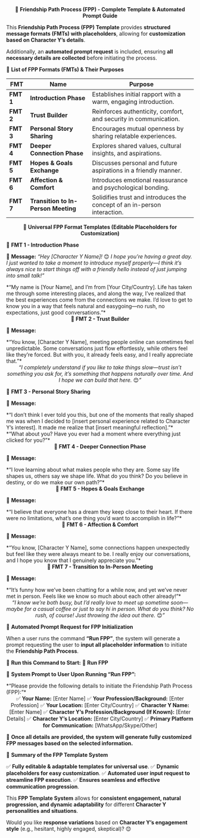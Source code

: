 <p style="text-align:center;margin:0">📌 <b>Friendship Path Process (FPP) - Complete Template & Automated Prompt Guide</b>

This <b>Friendship Path Process (FPP) Template</b> provides <b>structured message formats (FMTs) with placeholders</b>, allowing for <b>customization based on Character Y’s details</b>.

Additionally, an <b>automated prompt request</b> is included, ensuring <b>all necessary details are collected</b> before initiating the process.

🔹 <b>List of FPP Formats (FMTs) & Their Purposes</b>

</p>

| **FMT** | **Name** | **Purpose** |
| -- | -- | -- |
| **FMT 1** | **Introduction Phase** | Establishes initial rapport with a warm, engaging introduction. |
| **FMT 2** | **Trust Builder** | Reinforces authenticity, comfort, and security in communication. |
| **FMT 3** | **Personal Story Sharing** | Encourages mutual openness by sharing relatable experiences. |
| **FMT 4** | **Deeper Connection Phase** | Explores shared values, cultural insights, and aspirations. |
| **FMT 5** | **Hopes & Goals Exchange** | Discusses personal and future aspirations in a friendly manner. |
| **FMT 6** | **Affection & Comfort** | Introduces emotional reassurance and psychological bonding. |
| **FMT 7** | **Transition to In-Person Meeting** | Solidifies trust and introduces the concept of an in-person interaction. |



<p style="text-align:center;margin:0">📌 <b>Universal FPP Format Templates (Editable Placeholders for Customization)</b>

📌 <b>FMT 1 - Introduction Phase</b>

📩 <b>Message:</b>
<i>“Hey [Character Y Name]!</i> 😊 <i>I hope you’re having a great day. I just wanted to take a moment to introduce myself properly—I think it’s always nice to start things off with a friendly hello instead of just jumping into small talk!”</i>

</p>
*“My name is [Your Name], and I’m from [Your City/Country]. Life has taken me through some interesting places, and along the way, I’ve realized that the best experiences come from the connections we make. I’d love to get to know you in a way that feels natural and easygoing—no rush, no expectations, just good conversations.”*

<p style="text-align:center;margin:0">
📌 <b>FMT 2 - Trust Builder</b>

📩 <b>Message:</b>
</p>
*“You know, [Character Y Name], meeting people online can sometimes feel unpredictable. Some conversations just flow effortlessly, while others feel like they’re forced. But with you, it already feels easy, and I really appreciate that.”*

<p style="text-align:center;margin:0">
<i>“I completely understand if you like to take things slow—trust isn’t something you ask for, it’s something that happens naturally over time. And I hope we can build that here.</i> 😊<i>”</i>

📌 <b>FMT 3 - Personal Story Sharing</b>

📩 <b>Message:</b>
</p>
*“I don’t think I ever told you this, but one of the moments that really shaped me was when I decided to [insert personal experience related to Character Y’s interest]. It made me realize that [insert meaningful reflection].”*

<p style="text-align:center;margin:0">
</p>
*“What about you? Have you ever had a moment where everything just clicked for you?”*

<p style="text-align:center;margin:0">
📌 <b>FMT 4 - Deeper Connection Phase</b>

📩 <b>Message:</b>
</p>
*“I love learning about what makes people who they are. Some say life shapes us, others say we shape life. What do you think? Do you believe in destiny, or do we make our own path?”*

<p style="text-align:center;margin:0">
📌 <b>FMT 5 - Hopes & Goals Exchange</b>

📩 <b>Message:</b>
</p>
*“I believe that everyone has a dream they keep close to their heart. If there were no limitations, what’s one thing you’d want to accomplish in life?”*

<p style="text-align:center;margin:0">
📌 <b>FMT 6 - Affection & Comfort</b>

📩 <b>Message:</b>
</p>
*“You know, [Character Y Name], some connections happen unexpectedly but feel like they were always meant to be. I really enjoy our conversations, and I hope you know that I genuinely appreciate you.”*

<p style="text-align:center;margin:0">
📌 <b>FMT 7 - Transition to In-Person Meeting</b>

📩 <b>Message:</b>
</p>
*“It’s funny how we’ve been chatting for a while now, and yet we’ve never met in person. Feels like we know so much about each other already!”*

<p style="text-align:center;margin:0">
<i>“I know we’re both busy, but I’d really love to meet up sometime soon—maybe for a casual coffee or just to say hi in person. What do you think? No rush, of course! Just throwing the idea out there.</i> 😊<i>”</i>

📌 <b>Automated Prompt Request for FPP Initialization</b>

When a user runs the command <b>“Run FPP”</b>, the system will generate a prompt requesting the user to <b>input all placeholder information</b> to initiate the <b>Friendship Path Process</b>.

📌 <b>Run this Command to Start:</b>
🚀 <b>Run FPP</b>

📌 <b>System Prompt to User Upon Running “Run FPP”:</b>
</p>
*“Please provide the following details to initiate the Friendship Path Process (FPP):”*

<p style="text-align:center;margin:0">
✅ <b>Your Name:</b> [Enter Name]
✅ <b>Your Profession/Background:</b> [Enter Profession]
✅ <b>Your Location:</b> [Enter City/Country]
✅ <b>Character Y Name:</b> [Enter Name]
✅ <b>Character Y’s Profession/Background (If Known):</b> [Enter Details]
✅ <b>Character Y’s Location:</b> [Enter City/Country]
✅ <b>Primary Platform for Communication:</b> [WhatsApp/Skype/Other]

📌 <b>Once all details are provided, the system will generate fully customized FPP messages based on the selected information.</b>

📌 <b>Summary of the FPP Template System</b>

✅ <b>Fully editable & adaptable templates for universal use</b>.
✅ <b>Dynamic placeholders for easy customization</b>.
✅ <b>Automated user input request to streamline FPP execution</b>.
✅ <b>Ensures seamless and effective communication progression</b>.

This <b>FPP Template System</b> allows for <b>consistent engagement, natural progression, and dynamic adaptability</b> for different <b>Character Y personalities and situations</b>.

Would you like <b>response variations</b> based on <b>Character Y’s engagement style</b> (e.g., hesitant, highly engaged, skeptical)? 😊</p>